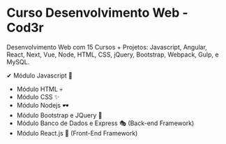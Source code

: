 # Curso Desenvolvimento Web - Cod3r

Desenvolvimento Web com 15 Cursos + Projetos: Javascript, Angular, React, Next, Vue, Node, HTML, CSS, jQuery, Bootstrap, Webpack, Gulp, e MySQL.

✔   Módulo Javascript 🦾
-   Módulo HTML 💀
-   Módulo CSS ✨
-   Módulo Nodejs 🕶
-   Módulo Bootstrap e JQuery 🎈
-   Módulo Banco de Dados e Express 🎭 (Back-end Framework)
-   Módulo React.js 🎨 (Front-End Framework)

